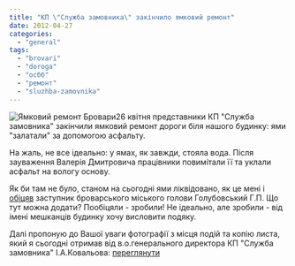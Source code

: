 ```yaml
---
title: "КП \"Служба замовника\" закінчило ямковий ремонт"
date: 2012-04-27
categories: 
  - "general"
tags: 
  - "brovari"
  - "doroga"
  - "осбб"
  - "ремонт"
  - "sluzhba-zamovnika"
---
```


![](http://shevchenko4a.brovary.org/wp-content/uploads/2012/04/2012_04270018.jpg "Ямковий ремонт Бровари")26 квітня представники КП "Служба замовника" закінчили ямковий ремонт дороги біля нашого будинку: ями "залатали" за допомогою асфальту.

На жаль, не все ідеально: у ямах, як завжди, стояла вода. Після зауваження Валерія Дмитровича працівники повимітали її та уклали асфальт на вологу основу.

Як би там не було, станом на сьогодні ями ліквідовано, як це мені і [обіцяв](http://shevchenko4a.brovary.org/trivaye-remont-proyizdu-z-vul-shevchenka/ "Триває ремонт проїзду з вул.Шевченка до нашого будинку") заступник броварського міського голови Голубовський Г.П. Що тут можна додати? Пообіцяли - зробили! Не ідеально, але зробили - від імені мешканців будинку хочу висловити подяку.

Далі пропоную до Вашої уваги фотографії з місця подій та копію листа, який я сьогодні отримав від в.о.генерального директора КП "Служба замовника" І.А.Ковальова: [переглянути](https://plus.google.com/u/0/photos/113140056879033985714/albums/5736173404898878497 "Фото ОСББ Шевченко 4-А") <!--more Коментувати »-->
